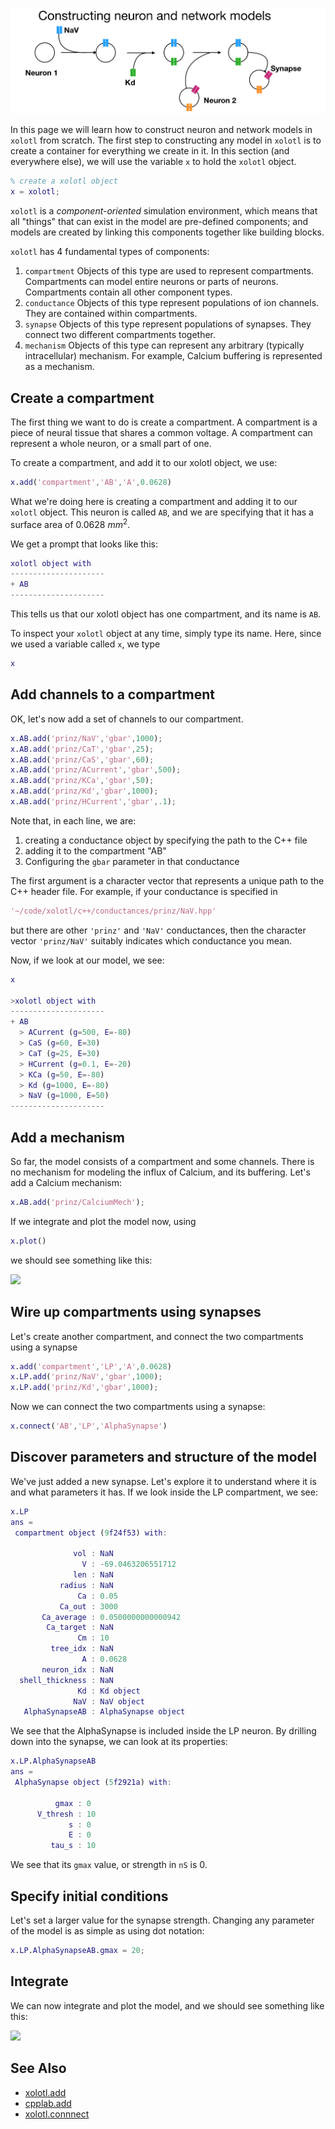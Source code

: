 
![](../images/construct-hero.png)

In this page we will learn how to construct neuron and network models in `xolotl` from scratch. The first step to constructing any model in `xolotl` is to create a container for everything we create in it. In this section (and everywhere else), we will use the variable `x` to hold the `xolotl` object.

```matlab
% create a xolotl object
x = xolotl;
```

`xolotl` is a *component-oriented* simulation environment, which means that all "things" that can exist in the model are pre-defined components; and models are created by linking this components together like building blocks.

`xolotl` has 4 fundamental types of components:

1. `compartment` Objects of this type are used to represent compartments. Compartments can model entire neurons or parts of neurons. Compartments contain all other component types.
2. `conductance` Objects of this type represent populations of ion channels. They are contained within compartments.
3. `synapse` Objects of this type represent populations of synapses. They connect two different compartments together.
4. `mechanism` Objects of this type can represent any arbitrary (typically intracellular) mechanism. For example, Calcium buffering is represented as a mechanism.

## Create a compartment


The first thing we want to do is create a compartment. A compartment is a piece of neural tissue that shares a common voltage. A compartment can represent a whole neuron, or a small part of one.

To create a compartment, and add it to our xolotl object, we use:

```matlab
x.add('compartment','AB','A',0.0628)
```

What we're doing here is creating a compartment and adding it to our `xolotl` object. This neuron is called `AB`, and we are specifying that it has a surface area of 0.0628 $mm^2$.

We get a prompt that looks like this:

```matlab
xolotl object with
---------------------
+ AB  
---------------------
```

This tells us that our xolotl object has one compartment, and its name is `AB`.

To inspect your `xolotl` object at any time, simply type its name. Here, since we used a variable called `x`, we type

```matlab
x
```

## Add channels to a compartment

OK, let's now add a set of channels to our compartment.

```matlab
x.AB.add('prinz/NaV','gbar',1000);
x.AB.add('prinz/CaT','gbar',25);
x.AB.add('prinz/CaS','gbar',60);
x.AB.add('prinz/ACurrent','gbar',500);
x.AB.add('prinz/KCa','gbar',50);
x.AB.add('prinz/Kd','gbar',1000);
x.AB.add('prinz/HCurrent','gbar',.1);
```

Note that, in each line, we are:

1. creating a conductance object by specifying the path to the C++ file
2. adding it to the compartment "AB"
3. Configuring the `gbar` parameter in that conductance

The first argument is a character vector that represents a unique path to the C++
header file. For example, if your conductance is specified in

```matlab
'~/code/xolotl/c++/conductances/prinz/NaV.hpp'
```

but there are other `'prinz'` and `'NaV'` conductances, then the character vector
`'prinz/NaV'` suitably indicates which conductance you mean.

Now, if we look at our model, we see:

```matlab
x

>xolotl object with
---------------------
+ AB  
  > ACurrent (g=500, E=-80)
  > CaS (g=60, E=30)
  > CaT (g=25, E=30)
  > HCurrent (g=0.1, E=-20)
  > KCa (g=50, E=-80)
  > Kd (g=1000, E=-80)
  > NaV (g=1000, E=50)
---------------------

```



## Add a mechanism

So far, the model consists of a compartment and some channels. There is no mechanism for modeling the influx of Calcium, and its buffering. Let's add a Calcium mechanism:

```matlab
x.AB.add('prinz/CalciumMech');

```

If we integrate and plot the model now, using

```matlab
x.plot()
```

we should see something like this:

![](https://user-images.githubusercontent.com/6005346/49969670-1c4d3800-fef7-11e8-97ff-8350cc487a7b.png)


## Wire up compartments using synapses

Let's create another compartment, and connect the two compartments using a synapse

```matlab
x.add('compartment','LP','A',0.0628)
x.LP.add('prinz/NaV','gbar',1000);
x.LP.add('prinz/Kd','gbar',1000);
```

Now we can connect the two compartments using a synapse:


```matlab
x.connect('AB','LP','AlphaSynapse')
```

## Discover parameters and structure of the model

We've just added a new synapse. Let's explore it to understand where it is and what parameters it has. If we look inside the LP compartment, we see:

```matlab
x.LP
ans =
 compartment object (9f24f53) with:

              vol : NaN
                V : -69.0463206551712
              len : NaN
           radius : NaN
               Ca : 0.05
           Ca_out : 3000
       Ca_average : 0.0500000000000942
        Ca_target : NaN
               Cm : 10
         tree_idx : NaN
                A : 0.0628
       neuron_idx : NaN
  shell_thickness : NaN
               Kd : Kd object
              NaV : NaV object
   AlphaSynapseAB : AlphaSynapse object
```

We see that the AlphaSynapse is included inside the LP neuron. By drilling down into the synapse, we can look at its properties:

```matlab
x.LP.AlphaSynapseAB
ans =
 AlphaSynapse object (5f2921a) with:

          gmax : 0
      V_thresh : 10
             s : 0
             E : 0
         tau_s : 10

```

We see that its `gmax` value, or strength in `nS` is 0.


## Specify initial conditions

Let's set a larger value for the synapse strength. Changing any parameter of the model is as simple as using dot notation:

```matlab
x.LP.AlphaSynapseAB.gmax = 20;

```

## Integrate

We can now integrate and plot the model, and we should see something like this:


![](https://user-images.githubusercontent.com/6005346/49970181-82868a80-fef8-11e8-8887-cad414a6dcb5.png)


## See Also

* [xolotl.add](https://xolotl.readthedocs.io/en/master/reference/xolotl-methods/#add)
* [cpplab.add](https://xolotl.readthedocs.io/en/master/reference/cpplab-methods/#add)
* [xolotl.connnect](https://xolotl.readthedocs.io/en/master/reference/xolotl-methods/#connect)

